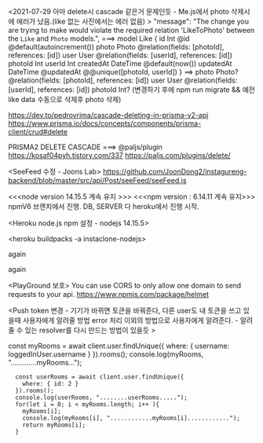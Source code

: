 <2021-07-29 아마 delete시 cascade 같은거 문제인듯 - Me.js에서 photo 삭제시에 에러가 났음.(like 없는 사진에서는 에러 없음) >
"message": "The change you are trying to make would violate the required relation 'LikeToPhoto' between the `Like` and `Photo` models.",
===>
model Like {
id Int @id @default(autoincrement())
photo Photo @relation(fields: [photoId], references: [id])
user User @relation(fields: [userId], references: [id])
photoId Int
userId Int
createdAt DateTime @default(now())
updatedAt DateTime @updatedAt
@@unique([photoId, userId])
}
==>
photo Photo? @relation(fields: [photoId], references: [id])
user User @relation(fields: [userId], references: [id])
photoId Int?
(변경하기 후에 npm run migrate && 예전 like data 수동으로 삭제후 photo 삭제)

https://dev.to/pedrovrima/cascade-deleting-in-prisma-v2-apj
https://www.prisma.io/docs/concepts/components/prisma-client/crud#delete

PRISMA2 DELETE CASCADE ===> @paljs/plugin
https://kosaf04pyh.tistory.com/337
https://paljs.com/plugins/delete/

<SeeFeed 수정 - Joons Lab>
https://github.com/JoonDong2/instagureng-backend/blob/master/src/api/Post/seeFeed/seeFeed.js

<<<node version 14.15.5 계속 유지 >>>
<<<npm version : 6.14.11 계속 유지>>> 
npmV6 브랜치에서 진행.
DB, SERVER 다 heroku에서 진행 시작.

<Heroku node.js npm 설정 - nodejs 14.15.5>

<heroku buildpacks -a instaclone-nodejs>

<connect New app to Old DB> again  

<New Server and New DB> again

<PlayGround 보호>
You can use CORS to only allow one domain to send requests to your api. https://www.npmjs.com/package/helmet

<Push token 변경 - 기기가 바뀌면 토큰을 바꿔준다, 다른 user도 내 토큰을 쓰고 있을때 사용자에게 알려줄 방법
error 처리 이외의 방법으로 사용자에게 알려준다. - 알려줄 수 있는 resolver를 다시 만드는 방법이 있을듯 >


const myRooms = await client.user.findUnique({
where: { username: loggedInUser.username }
}).rooms();
console.log(myRooms, ".............myRooms...");

      const userRooms = await client.user.findUnique({
        where: { id: 2 }
      }).rooms();
      console.log(userRooms, "........userRooms.....");
      for(let i = 0; i < myRooms.length; i++ ){
        myRooms[i];
        console.log(myRooms[i], "............myRooms[i]............");
        return myRooms[i];
      }